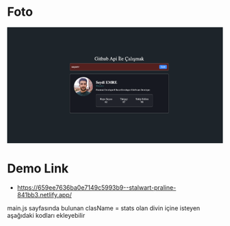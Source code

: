 
# Foto

![Alt text](image.png)

# Demo Link 

- https://659ee7636ba0e7149c5993b9--stalwart-praline-841bb3.netlify.app/



main.js sayfasında bulunan clasName = stats olan divin içine isteyen aşağıdaki kodları ekleyebilir

<!-- <div className="media">
    <p>
        <span className="media-value>
            ${data.location ||"BilgiYok"}
        </span>
    </p>
    <p>
        <span className="media-value>
            ${data.blog || "Bilgi Yok"}
        </span>
    </p>
    <p>
        <span className="media-value>
            ${data.twitter_username||"Bilgi Yok"}
        </span>
    </p>
    <p>
        <span className="media-value>
            ${data.company || "Bilgi Yok"}
        </span>
    </p><
</div> -->